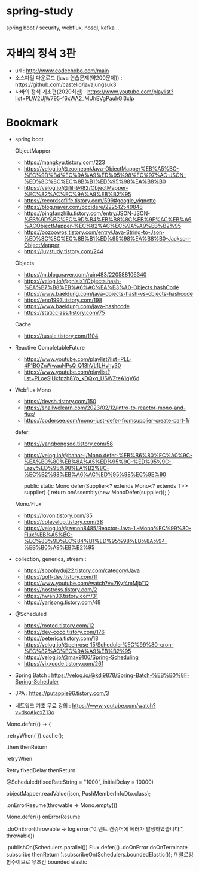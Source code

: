 # spring-study
spring boot / security, webflux, nosql, kafka ...


# 자바의 정석 3판
- url : http://www.codechobo.com/main
- 소스파일 다운로드 (java 연습문제(약200문제)) : https://github.com/castello/javajungsuk3
- 자바의 정석 기초편(2020최신) : https://www.youtube.com/playlist?list=PLW2UjW795-f6xWA2_MUhEVgPauhGl3xIp




# Bookmark
- spring boot

  ObjectMapper
  - https://mangkyu.tistory.com/223
  - https://velog.io/@zooneon/Java-ObjectMapper%EB%A5%BC-%EC%9D%B4%EC%9A%A9%ED%95%98%EC%97%AC-JSON-%ED%8C%8C%EC%8B%B1%ED%95%98%EA%B8%B0
  - https://velog.io/@ililil9482/ObjectMapper-%EC%82%AC%EC%9A%A9%EB%B2%95
  - https://recordsoflife.tistory.com/599#google_vignette
  - https://blog.naver.com/occidere/222512549848
  - https://pingfanzhilu.tistory.com/entry/JSON-JSON-%EB%9D%BC%EC%9D%B4%EB%B8%8C%EB%9F%AC%EB%A6%ACObjectMapper-%EC%82%AC%EC%9A%A9%EB%B2%95
  - https://oozoowos.tistory.com/entry/Java-String-to-Json-%ED%8C%8C%EC%8B%B1%ED%95%98%EA%B8%B0-Jackson-ObjectMapper
  - https://luvstudy.tistory.com/244

  Objects
  - https://m.blog.naver.com/rain483/220588106340
  - https://velog.io/@gnlals1/Objects.hash-%EA%B7%B8%EB%A6%AC%EA%B3%A0-Objects.hashCode
  - https://www.baeldung.com/java-objects-hash-vs-objects-hashcode
  - https://eno1993.tistory.com/198
  - https://www.baeldung.com/java-hashcode
  - https://staticclass.tistory.com/75

  Cache
  - https://tussle.tistory.com/1104


- Reactive
  CompletableFuture
  - https://www.youtube.com/playlist?list=PLL-4P1BOZnWwauNPsQ_Q13hVL1LHvhy30
  - https://www.youtube.com/playlist?list=PLoeSjUxfpzh8Yo_kDQxq_USWZteA1qV6d


- Webflux
  Mono
  - https://devsh.tistory.com/150
  - https://shallwelearn.com/2023/02/12/intro-to-reactor-mono-and-flux/
  - https://codersee.com/mono-just-defer-fromsupplier-create-part-1/

  defer:
  - https://yangbongsoo.tistory.com/58
  - https://velog.io/@bahar-j/Mono.defer-%EB%B6%80%EC%A0%9C-%EA%B0%80%EB%8A%A5%ED%95%9C-%ED%95%9C-Lazy%ED%95%98%EA%B2%8C-%EC%B2%98%EB%A6%AC%ED%95%98%EC%9E%90

    public static <T> Mono<T> defer(Supplier<? extends Mono<? extends T>> supplier) {
      return onAssembly(new MonoDefer(supplier));
    }


  Mono/Flux
  - https://lovon.tistory.com/35
  - https://colevelup.tistory.com/38
  - https://velog.io/@zenon8485/Reactor-Java-1.-Mono%EC%99%80-Flux%EB%A5%BC-%EC%83%9D%EC%84%B1%ED%95%98%EB%8A%94-%EB%B0%A9%EB%B2%95

- collection, generics, stream : 
  - https://sppohyduj22.tistory.com/category/Java
  - https://golf-dev.tistory.com/11
  - https://www.youtube.com/watch?v=7Kyf4mMjbTQ
  - https://nostress.tistory.com/2
  - https://hwan33.tistory.com/31
  - https://yarisong.tistory.com/48


- @Scheduled
  - https://rooted.tistory.com/12
  - https://dev-coco.tistory.com/176
  - https://peterica.tistory.com/18
  - https://velog.io/@penrose_15/Scheduler%EC%99%80-cron-%EC%82%AC%EC%9A%A9%EB%B2%95
  - https://velog.io/@max9106/Spring-Scheduling
  - https://vixxcode.tistory.com/261




- Spring Batch : https://velog.io/@kdj9878/Spring-Batch-%EB%B0%8F-Spring-Scheduler



- JPA : https://putapple96.tistory.com/3



- 네트워크 기초 무료 강의 : https://www.youtube.com/watch?v=dsoAkoxZ13o






Mono.defer(() -> {

.retryWhen(
}).cache();

.then
thenReturn

retryWhen

Retry.fixedDelay
thenReturn

@Scheduled(fixedRateString = "1000", initialDelay = 10000)

objectMapper.readValue(json, PushMemberInfoDto.class);

.onErrorResume(throwable -> Mono.empty())

Mono.defer(()
onErrorResume

.doOnError(throwable -> log.error("이벤트 컨슈머에 에러가 발생하였습니다.", throwable))

.publishOn(Schedulers.parallel())
Flux.defer(()
.doOnError
doOnTerminate
subscribe
thenReturn
).subscribeOn(Schedulers.boundedElastic()); // 블로킹 함수이므로 무조건 bounded elastic


